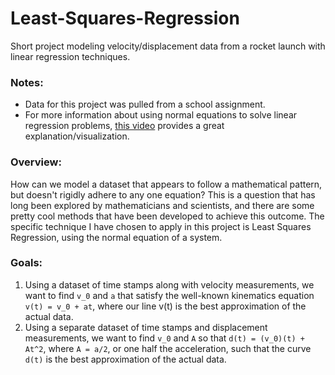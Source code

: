 # Least-Squares-Regression
Short project modeling velocity/displacement data from a rocket launch with linear regression techniques.

### Notes:
- Data for this project was pulled from a school assignment.
- For more information about using normal equations to solve linear regression problems, [this video](https://www.youtube.com/results?search_query=linear+regression+with+normal+equation) provides a great explanation/visualization.

### Overview:
How can we model a dataset that appears to follow a mathematical pattern, but doesn't rigidly adhere to any one equation? This is a question that has long been explored by mathematicians and scientists, and there are some pretty cool methods that have been developed to achieve this outcome. The specific technique I have chosen to apply in this project is Least Squares Regression, using the normal equation of a system.

### Goals: 
1. Using a dataset of time stamps along with velocity measurements, we want to find `v_0` and `a` that satisfy the well-known kinematics equation `v(t) = v_0 + at`, where our line v(t) is the best approximation of the actual data.
2. Using a separate dataset of time stamps and displacement measurements, we want to find `v_0` and `A` so that `d(t) = (v_0)(t) + At^2`, where `A = a/2`, or one half the acceleration, such that the curve `d(t)` is the best approximation of the actual data.

